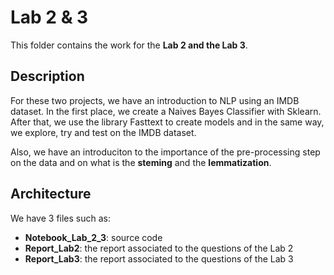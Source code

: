 # Lab 2 & 3
This folder contains the work for the **Lab 2 and the Lab 3**.

## Description
For these two projects, we have an introduction to NLP using an IMDB dataset. In the first place, we create a Naives Bayes Classifier
with Sklearn. After that, we use the library Fasttext to create models and in the same way, we explore, try and test on the IMDB dataset.

Also, we have an introduciton to the importance of the pre-processing step on the data and on what is the **steming** and the **lemmatization**.

## Architecture 
We have 3 files such as:
- **Notebook_Lab_2_3**: source code
- **Report_Lab2**: the report associated to the questions of the Lab 2
- **Report_Lab3**: the report associated to the questions of the Lab 3
